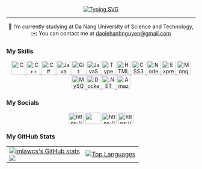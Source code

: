<p align="center">
  <a href="https://git.io/typing-svg">
    <img src="https://readme-typing-svg.herokuapp.com/?font=Righteous&size=30&color=808080&center=true&vCenter=true&width=700&height=70&duration=4000&lines=Hi+there!+👋;I'm+Dao+Le+Hanh+Nguyen.;" alt="Typing SVG" />
  </a>
</p>


----------------

<div align="center">
  
🏫 I’m currently studying at Da Nang University of Science and Technology, <br>
✉️ You can contact me at [daolehanhnguyen@gmail.com](mailto:daolehanhnguyen@gmail.com)
  
</div>

### My Skills

<p align="center">
<a href="https://docs.microsoft.com/en-us/cpp/?view=msvc-170" target="_blank" rel="noreferrer">
    <img src="https://raw.githubusercontent.com/danielcranney/readme-generator/main/public/icons/skills/c-colored.svg" width="36" height="36" alt="C" />
  </a>
  <a href="https://docs.microsoft.com/en-us/cpp/?view=msvc-170" target="_blank" rel="noreferrer">
    <img src="https://raw.githubusercontent.com/danielcranney/readme-generator/main/public/icons/skills/cplusplus-colored.svg" width="36" height="36" alt="C++" />
  </a>
  <a href="https://docs.microsoft.com/en-us/dotnet/csharp/" target="_blank" rel="noreferrer">
    <img src="https://raw.githubusercontent.com/danielcranney/readme-generator/main/public/icons/skills/csharp-colored.svg" width="36" height="36" alt="C#" />
  </a>
   <a href="https://tailwindcss.com/" target="_blank" rel="noreferrer">
    <img src="https://raw.githubusercontent.com/danielcranney/readme-generator/main/public/icons/skills/java-colored.svg" width="36" height="36" alt="Java" />
  </a>
  <a href="https://git-scm.com/" target="_blank" rel="noreferrer">
    <img src="https://raw.githubusercontent.com/danielcranney/readme-generator/main/public/icons/skills/git-colored.svg" width="36" height="36" alt="Git" />
  </a>
  <a href="https://developer.mozilla.org/en-US/docs/Web/JavaScript" target="_blank" rel="noreferrer">
    <img src="https://raw.githubusercontent.com/danielcranney/readme-generator/main/public/icons/skills/javascript-colored.svg" width="36" height="36" alt="JavaScript" />
  </a>
  <a href="https://www.typescriptlang.org/" target="_blank" rel="noreferrer">
    <img src="https://raw.githubusercontent.com/danielcranney/readme-generator/main/public/icons/skills/typescript-colored.svg" width="36" height="36" alt="TypeScript" />
  </a>
  <a href="https://developer.mozilla.org/en-US/docs/Glossary/HTML5" target="_blank" rel="noreferrer">
    <img src="https://raw.githubusercontent.com/danielcranney/readme-generator/main/public/icons/skills/html5-colored.svg" width="36" height="36" alt="HTML5" />
  </a>
  <a href="https://www.w3.org/TR/CSS/#css" target="_blank" rel="noreferrer">
    <img src="https://raw.githubusercontent.com/danielcranney/readme-generator/main/public/icons/skills/css3-colored.svg" width="36" height="36" alt="CSS3" />
  </a>
  <a href="https://nodejs.org/en/" target="_blank" rel="noreferrer">
    <img src="https://raw.githubusercontent.com/danielcranney/readme-generator/main/public/icons/skills/nodejs-colored.svg" width="36" height="36" alt="NodeJS" />
  </a>
  <a href="https://expressjs.com/" target="_blank" rel="noreferrer">
    <img src="https://img.icons8.com/color/48/000000/express-js.png" width="36" height="36" alt="Express" style="background-color: white;" />
  </a>
  <a href="https://www.mongodb.com/" target="_blank" rel="noreferrer">
    <img src="https://raw.githubusercontent.com/danielcranney/readme-generator/main/public/icons/skills/mongodb-colored.svg" width="36" height="36" alt="MongoDB" />
  </a>
  <a href="https://www.mysql.com/" target="_blank" rel="noreferrer">
    <img src="https://raw.githubusercontent.com/danielcranney/readme-generator/main/public/icons/skills/mysql-colored.svg" width="36" height="36" alt="MySQL" />
  </a>
  <a href="https://www.docker.com/" target="_blank" rel="noreferrer">
    <img src="https://raw.githubusercontent.com/danielcranney/readme-generator/main/public/icons/skills/docker-colored.svg" width="36" height="36" alt="Docker" />
  </a>
  <a href="https://metamask.io/" target="_blank" rel="noreferrer">
    <img src="https://raw.githubusercontent.com/danielcranney/readme-generator/main/public/icons/skills/dot-net-colored.svg" width="36" height="36" alt=".NET" />
  </a>
  <a href="https://ethereum.org/en/" target="_blank" rel="noreferrer">
    <img src="https://raw.githubusercontent.com/danielcranney/readme-generator/main/public/icons/skills/aws-colored.svg" width="36" height="36" alt="Amazon Web Services" />
  </a>
</p>

### My Socials

<p align="center">
  <a href="https://github.com/imlawcs" target="blank">
    <img align="center" src="https://cdn.jsdelivr.net/npm/simple-icons@v5/icons/github.svg" alt="https://github.com/imlawcs" height="30" width="40" />
  </a>
  <a href="mailto: daolehanhnguyen@gmail.com" target="blank">
    <img align="center" src="https://cdn.jsdelivr.net/npm/simple-icons@v5/icons/gmail.svg" height="30" width="40" />
  </a>
  <a href="https://www.facebook.com/daolehanhnguyen" target="blank">
    <img align="center" src="https://cdn.jsdelivr.net/npm/simple-icons@v5/icons/facebook.svg" alt="https://www.facebook.com/daolehanhnguyen" height="30" width="40" />
  </a>
  <a href="https://www.linkedin.com/in/daolehanhnguyen/" target="blank">
    <img align="center" src="https://cdn.jsdelivr.net/npm/simple-icons@v5/icons/linkedin.svg" alt="https://www.linkedin.com/in/daolehanhnguyen/" height="30" width="40" />
  </a>
</p>
  
### My GitHub Stats

<table align="center">
  <tr>
    <td>
      <a href="http://www.github.com/imlawcs">
        <img src="https://github-readme-stats.vercel.app/api?username=imlawcs&show_icons=true&hide=&count_private=true&title_color=0891b2&text_color=ffffff&icon_color=0891b2&bg_color=1c1917&hide_border=true&show_icons=true" alt="imlawcs's GitHub stats" />
      </a>
      <br>
      <a href="http://www.github.com/imlawcs">
        <img src="https://github-readme-streak-stats.herokuapp.com/?user=imlawcs&stroke=ffffff&background=1c1917&ring=0891b2&fire=0891b2&currStreakNum=ffffff&currStreakLabel=0891b2&sideNums=ffffff&sideLabels=ffffff&dates=ffffff&hide_border=true" />
      </a>
    </td>
    <td>
      <a href="https://github.com/imlawcs" align="left">
        <img src="https://github-readme-stats.vercel.app/api/top-langs/?username=imlawcs&langs_count=10&title_color=0891b2&text_color=ffffff&icon_color=0891b2&bg_color=1c1917&hide_border=true&locale=en&custom_title=Top%20%Languages" alt="Top Languages" />       </a>
    </td>
  </tr>
</table>


